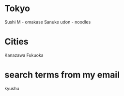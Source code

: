 # Tokyo
Sushi M - omakase
Sanuke udon - noodles

# Cities
Kanazawa
Fukuoka

# search terms from my email
kyushu

